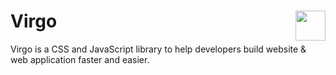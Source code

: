 # Virgo <img src="https://raw.githubusercontent.com/dhanangap/virgo/e923d54b0764fffefa4ed67f1750c62cac5b0802/logo.svg" width="48" align="right">

Virgo is a CSS and JavaScript library to help developers build website & web application faster and easier.

